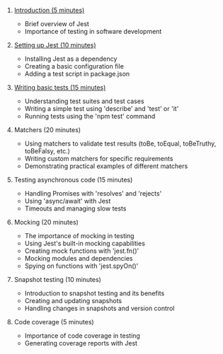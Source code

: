 1. [Introduction (5 minutes)](docs/chapter-1.md)

    - Brief overview of Jest
    - Importance of testing in software development

2. [Setting up Jest (10 minutes)](docs/chapter-2.md)

    - Installing Jest as a dependency
    - Creating a basic configuration file
    - Adding a test script in package.json

3. [Writing basic tests (15 minutes)](docs/chapter-3.md)

    - Understanding test suites and test cases
    - Writing a simple test using 'describe' and 'test' or 'it'
    - Running tests using the 'npm test' command

4. Matchers (20 minutes)

    - Using matchers to validate test results (toBe, toEqual, toBeTruthy, toBeFalsy, etc.)
    - Writing custom matchers for specific requirements
    - Demonstrating practical examples of different matchers

5. Testing asynchronous code (15 minutes)

    - Handling Promises with 'resolves' and 'rejects'
    - Using 'async/await' with Jest
    - Timeouts and managing slow tests

6. Mocking (20 minutes)

    - The importance of mocking in testing
    - Using Jest's built-in mocking capabilities
    - Creating mock functions with 'jest.fn()'
    - Mocking modules and dependencies
    - Spying on functions with 'jest.spyOn()'

7. Snapshot testing (10 minutes)

    - Introduction to snapshot testing and its benefits
    - Creating and updating snapshots
    - Handling changes in snapshots and version control

8. Code coverage (5 minutes)

    - Importance of code coverage in testing
    - Generating coverage reports with Jest